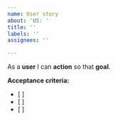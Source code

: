 ```yaml
---
name: User story
about: 'US: '
title: ''
labels: ''
assignees: ''

---
```


As a **user** I can **action** so that **goal**.

**Acceptance criteria:**
- [ ]
- [ ]
- [ ]
